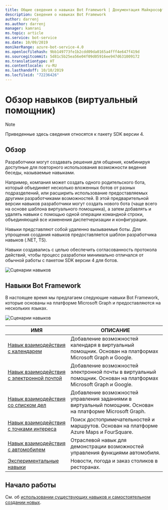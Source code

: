 ```yaml
---
title: Общие сведения о навыках Bot Framework | Документация Майкрософт
description: Сведения о навыках Bot Framework
author: darrenj
ms.author: darrenj
manager: kamrani
ms.topic: article
ms.service: bot-service
ms.date: 10/09/2019
monikerRange: azure-bot-service-4.0
ms.openlocfilehash: 9bb149773fe1b2cdd09da0165a4fff4e647f419d
ms.sourcegitcommit: 5d81c5b25ea56e04f09d05916ee947d631009172
ms.translationtype: HT
ms.contentlocale: ru-RU
ms.lasthandoff: 10/10/2019
ms.locfileid: "72236426"
---
```

# <a name="virtual-assistant---skills-overview"></a>Обзор навыков (виртуальный помощник)

> [!NOTE]
> Приведенные здесь сведения относятся к пакету SDK версии 4. 

## <a name="overview"></a>Обзор

Разработчики могут создавать решения для общения, комбинируя доступные для повторного использования возможности ведения беседы, называемые навыками.

Например, компания может создать одного родительского бота, который объединяет несколько вложенных ботов от разных подразделений, или расширить использование предоставляемых другими разработчиками возможностей. В этой предварительной версии навыков разработчики могут создать нового бота (чаще всего на основе шаблона виртуального помощника), а затем добавлять и удалять навыки с помощью одной операции командной строки, объединяющей все изменения диспетчеризации и конфигурации.     

Навыки представляют собой удаленно вызываемые боты. Для упрощения создания навыков предоставляется шаблон разработчика навыков (.NET, TS).

Навыки создавались с целью обеспечить согласованность протокола действий, чтобы процесс разработки минимально отличался от обычной работы с пакетом SDK версии 4 для ботов. 

![Сценарии навыков](./media/enterprise-template/skills-scenarios.png)

## <a name="bot-framework-skills"></a>Навыки Bot Framework

В настоящее время мы предлагаем следующие навыки Bot Framework, которые основаны на платформе Microsoft Graph и предоставляются на нескольких языках.

![Сценарии навыков](./media/enterprise-template/skills-at-build.png)

| ИМЯ | ОПИСАНИЕ |
| ---- | ----------- |
|[Навык взаимодействия с календарем](https://aka.ms/bf-calendar-skill)|Добавление возможностей календаря в виртуальный помощник. Основан на платформах Microsoft Graph и Google.|
|[Навык взаимодействия с электронной почтой](https://aka.ms/bf-email-skill)|Добавление возможностей электронной почты в виртуальный помощник. Основан на платформах Microsoft Graph и Google.|
|[Навык взаимодействия со списком дел](https://aka.ms/bf-todo-skill)|Добавление возможностей управления заданиями в виртуальный помощник. Основан на платформе Microsoft Graph.|
|[Навык взаимодействия с точками интереса](https://aka.ms/bf-poi-skill)|Поиск достопримечательностей и маршрутов. Основан на платформе Azure Maps и FourSquare.|
|[Навык взаимодействия с автомобилем](https://aka.ms/bf-auto-skill)|Отраслевой навык для демонстрации возможностей управления функциями автомобиля.|
|[Экспериментальные навыки](https://aka.ms/bf-experimental-skills)|Новости, погода и заказ столиков в ресторанах.|

## <a name="getting-started"></a>Начало работы

См. об [использовании существующих навыков и самостоятельном создании новых](https://aka.ms/bfs-tutorials).
